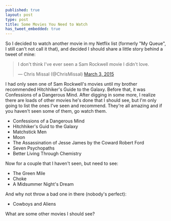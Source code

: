 ```yaml
---
published: true
layout: post
type: post
title: Some Movies You Need to Watch
has_tweet_embedded: true
---
```


So I decided to watch another movie in my Netflix list (formerly "My Queue", I still can't not call it that), and decided I should share a little story behind a tweet of mine:

<blockquote class="twitter-tweet" lang="en"><p>I don&#39;t think I&#39;ve ever seen a Sam Rockwell movie I didn&#39;t love.</p>&mdash; Chris Missal (@ChrisMissal) <a href="https://twitter.com/ChrisMissal/status/572620739754397696">March 3, 2015</a></blockquote>
<script async src="//platform.twitter.com/widgets.js" charset="utf-8"></script>

I had only seen one of Sam Rockwell's movies until my brother recommended Hitchhiker's Guide to the Galaxy. Before that, it was Confessions of a Dangerous Mind. After digging in some more, I realize there are loads of other movies he's done that I should see, but I'm only going to list the ones I've seen and recommend. They're all amazing and if you haven't seen some of them, go watch them.

- Confessions of a Dangerous Mind
- Hitchhiker's Guid to the Galaxy
- Matchstick Men
- Moon
- The Assassination of Jesse James by the Coward Robert Ford 
- Seven Psychopaths
- Better Living Through Chemistry

Now for a couple that I haven't seen, but need to see:

- The Green Mile
- Choke
- A Midsummer Night's Dream

And why not throw a bad one in there (nobody's perfect):

- Cowboys and Aliens

What are some other movies I should see?
